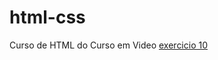 # html-css
 Curso de HTML do Curso em Video
 <a href="desafios/modulo2/ex010/index.html">exercicio 10</a>